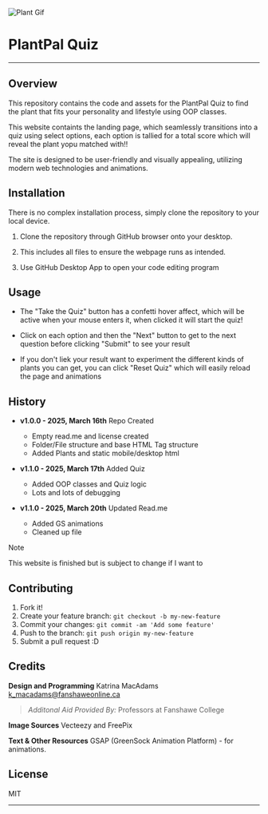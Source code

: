 ![Plant Gif](images/Plant.gif)


# PlantPal Quiz
---
## Overview
This repository contains the code and assets for the PlantPal Quiz to find the plant that fits your personality and lifestyle using OOP classes. 

This website containts the landing page, which seamlessly transitions into a quiz using select options, each option is tallied for a total score which will reveal the plant yopu matched with!!

The site is designed to be user-friendly and visually appealing, utilizing modern web technologies and animations.

## Installation
There is no complex installation process, simply clone the repository to your local device. 

1. Clone the repository through GitHub browser onto your desktop.

2. This includes all files to ensure the webpage runs as intended.

3. Use GitHub Desktop App to open your code editing program

## Usage
- The "Take the Quiz" button has a confetti hover affect, which will be active when your mouse enters it, when clicked it will start the quiz!

- Click on each option and then the "Next" button to get to the next question before clicking "Submit" to see your result

- If you don't liek your result want to experiment the different kinds of plants you can get, you can click "Reset Quiz" which will easily reload the page and animations

## History
- **v1.0.0 - 2025, March 16th** 
    Repo Created
    - Empty read.me and license created
    - Folder/File structure and base HTML Tag structure 
    - Added Plants and static mobile/desktop html

- **v1.1.0 - 2025, March 17th**
    Added Quiz
    - Added OOP classes and Quiz logic 
    - Lots and lots of debugging



- **v1.1.0 - 2025, March 20th**
    Updated Read.me
    - Added GS animations
    - Cleaned up file

> [!NOTE]
> This website is finished but is subject to change if I want to 

  

## Contributing
1. Fork it!
2. Create your feature branch: `git checkout -b my-new-feature`
3. Commit your changes: `git commit -am 'Add some feature'`
4. Push to the branch: `git push origin my-new-feature`
5. Submit a pull request :D

## Credits
**Design and Programming**
Katrina MacAdams 
k_macadams@fanshaweonline.ca

> *Additonal Aid Provided By:* 
Professors at Fanshawe College

**Image Sources**
Vecteezy and FreePix



**Text & Other Resources**
GSAP (GreenSock Animation Platform) - for animations.

## License
MIT

---

</snippet>